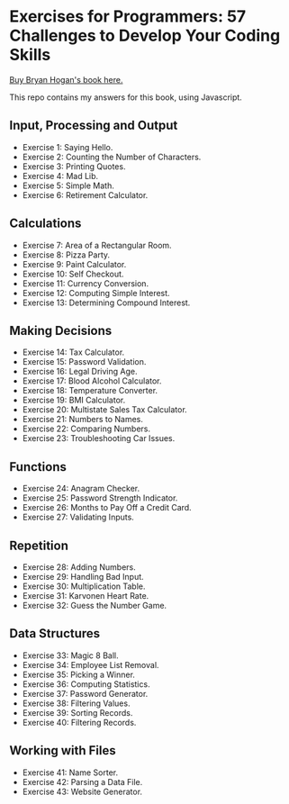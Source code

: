 # Exercises for Programmers: 57 Challenges to Develop Your Coding Skills

[Buy Bryan Hogan's book here.](https://www.amazon.com.br/Exercises-Programmers-Brian-Hogan/dp/1680501224)

This repo contains my answers for this book, using Javascript.

## Input, Processing and Output
- Exercise 1: Saying Hello.
- Exercise 2: Counting the Number of Characters.
- Exercise 3: Printing Quotes.
- Exercise 4: Mad Lib.
- Exercise 5: Simple Math.
- Exercise 6: Retirement Calculator.

## Calculations
- Exercise 7: Area of a Rectangular Room.
- Exercise 8: Pizza Party.
- Exercise 9: Paint Calculator.
- Exercise 10: Self Checkout.
- Exercise 11: Currency Conversion.
- Exercise 12: Computing Simple Interest.
- Exercise 13: Determining Compound Interest.

## Making Decisions
- Exercise 14: Tax Calculator.
- Exercise 15: Password Validation.
- Exercise 16: Legal Driving Age.
- Exercise 17: Blood Alcohol Calculator.
- Exercise 18: Temperature Converter.
- Exercise 19: BMI Calculator.
- Exercise 20: Multistate Sales Tax Calculator.
- Exercise 21: Numbers to Names.
- Exercise 22: Comparing Numbers.
- Exercise 23: Troubleshooting Car Issues.

## Functions
- Exercise 24: Anagram Checker.
- Exercise 25: Password Strength Indicator.
- Exercise 26: Months to Pay Off a Credit Card.
- Exercise 27: Validating Inputs.

## Repetition
- Exercise 28: Adding Numbers.
- Exercise 29: Handling Bad Input.
- Exercise 30: Multiplication Table.
- Exercise 31: Karvonen Heart Rate.
- Exercise 32: Guess the Number Game.

## Data Structures
- Exercise 33: Magic 8 Ball.
- Exercise 34: Employee List Removal.
- Exercise 35: Picking a Winner.
- Exercise 36: Computing Statistics.
- Exercise 37: Password Generator.
- Exercise 38: Filtering Values.
- Exercise 39: Sorting Records.
- Exercise 40: Filtering Records.

## Working with Files
- Exercise 41: Name Sorter.
- Exercise 42: Parsing a Data File.
- Exercise 43: Website Generator.